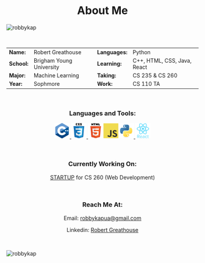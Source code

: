 <div align=center>
    <h1>About Me</h1>
    <p align="left"> <img src="https://komarev.com/ghpvc/?username=robbykap&label=Profile%20views&color=0e75b6&style=flat" alt="robbykap" /> </p>
    </br>
    <div>   
        <table>
            <tbody>
                <tr>
                    <td><b><span align=left>Name:</span></b></td>
                    <td><span align=left>Robert Greathouse</span></td>
                    <td><b><span align=left>Languages:</span></b></td>
                    <td><span align=left>Python</span></td>
                </tr>
                <tr>
                    <td><b><span align=left>School:</span></b></td>
                    <td><span align=left>Brigham Young University</span></td>
                    <td><b><span align=left>Learning:</span></b></td>
                    <td><span align=left>C++, HTML, CSS, Java, React</span></td>
                </tr>
                <tr>
                    <td><b><span align=left>Major:</span></b></td>
                    <td><span align=left>Machine Learning</span></td>
                    <td><b><span align=left>Taking:</span></b></td>
                    <td><span align=left>CS 235 & CS 260</span></td>
                </tr>
                <tr>
                    <td><b><span align=left>Year:</span></b></td>
                    <td><span align=left>Sophmore</span></td>
                    <td><b><span align=left>Work:</span></b></td>
                    <td><span align=left>CS 110 TA</span></td>
                </tr>
            </tbody>
        </table>
    </div>
    </br>
    <div>
        <h3>Languages and Tools:</h3>
            <p><a href="https://www.w3schools.com/cpp/" target="_blank" rel="noreferrer"> <img src="https://raw.githubusercontent.com/devicons/devicon/master/icons/cplusplus/cplusplus-original.svg" alt="cplusplus" width="40" height="40"/></a><a href="https://www.w3schools.com/css/" target="_blank" rel="noreferrer"> <img src="https://raw.githubusercontent.com/devicons/devicon/master/icons/css3/css3-original-wordmark.svg" alt="css3" width="40" height="40"/> </a><a href="https://www.w3.org/html/" target="_blank" rel="noreferrer"> <img src="https://raw.githubusercontent.com/devicons/devicon/master/icons/html5/html5-original-wordmark.svg" alt="html5" width="40" height="40"/></a><a href="https://developer.mozilla.org/en-US/docs/Web/JavaScript" target="_blank" rel="noreferrer"><img src="https://raw.githubusercontent.com/devicons/devicon/master/icons/javascript/javascript-original.svg" alt="javascript" width="40" height="40"/></a><a href="https://www.python.org" target="_blank" rel="noreferrer"><img src="https://raw.githubusercontent.com/devicons/devicon/master/icons/python/python-original.svg" alt="python" width="40" height="40"/> </a><a href="https://reactjs.org/" target="_blank" rel="noreferrer"><img src="https://raw.githubusercontent.com/devicons/devicon/master/icons/react/react-original-wordmark.svg" alt="react" width="40" height="40"/></a></p>
    </div>
    </br>
    <div>
        <h3 >Currently Working On:</h3>
            <p><a href="https://github.com/robbykap/startup">STARTUP</a> for CS 260 (Web Development)</p>
    </div>
    </br>
    <div>
        <h3>Reach Me At:</h3>
            <p>Email: <a href="mailto: robbykapua@gmail.com">robbykapua@gmail.com</a></p>
            <p>Linkedin: <a href="https://www.linkedin.com/in/robert-greathouse-19ba24161/">Robert Greathouse</a></p>
    </div>
    </br>
    <div>
        <p><img align=left src="https://github-readme-stats.vercel.app/api/top-langs?username=robbykap&show_icons=true&locale=en&layout=compact" alt="robbykap" /></p>
    </div>
</div>







